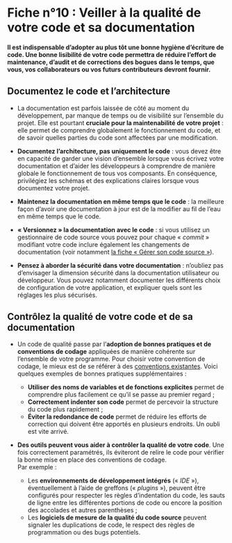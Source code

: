 # Fiche n°10 : Veiller à la qualité de votre code et sa documentation
#### Il est indispensable d’adopter au plus tôt une bonne hygiène d’écriture de code. Une bonne lisibilité de votre code permettra de réduire l’effort de maintenance, d’audit et de corrections des bogues dans le temps, que vous, vos collaborateurs ou vos futurs contributeurs devront fournir.


## Documentez le code et l’architecture

* La documentation est parfois laissée de côté au moment du développement, par manque de temps ou de visibilité sur l’ensemble du projet. Elle est pourtant **cruciale pour la maintenabilité de votre projet** : elle permet de comprendre globalement le fonctionnement du code, et de savoir quelles parties du code sont affectées par une modification.

* **Documentez l’architecture, pas uniquement le code** : vous devez être en capacité de garder une vision d’ensemble lorsque vous écrivez votre documentation et d’aider les développeurs à comprendre de manière globale le fonctionnement de tous vos composants. En conséquence, privilégiez les schémas et des explications claires lorsque vous documentez votre projet.

* **Maintenez la documentation en même temps que le code** : la meilleure façon d’avoir une documentation à jour est de la modifier au fil de l’eau en même temps que le code.

* **« Versionnez » la documentation avec le code** : si vous utilisez un gestionnaire de code source vous pouvez pour chaque « _commit_ » modifiant votre code inclure également les changements de documentation (voir notamment [la fiche « Gérer son code source »](#Fiche_n°4_:_Gérer_son_code_source)).

* **Pensez à aborder la sécurité dans votre documentation** : n’oubliez pas d’envisager la dimension sécurité dans la documentation utilisateur ou développeur. Vous pouvez notamment documenter les différents choix de configuration de votre application, et expliquer quels sont les réglages les plus sécurisés.

## Contrôlez la qualité de votre code et de sa documentation

* Un code de qualité passe par l’**adoption de bonnes pratiques et de conventions de codage** appliquées de manière cohérente sur l’ensemble de votre programme. Pour choisir votre convention de codage, le mieux est de se référer à des [conventions existantes](https://github.com/Kristories/awesome-guidelines). Voici quelques exemples de bonnes pratiques supplémentaires :
    * **Utiliser des noms de variables et de fonctions explicites** permet de comprendre plus facilement ce qu’il se passe au premier regard ;
    * **Correctement indenter son code** permet de percevoir la structure du code plus rapidement ;
    * **Éviter la redondance de code** permet de réduire les efforts de correction qui doivent être apportés en plusieurs endroits. Un oubli est vite arrivé.

* **Des outils peuvent vous aider à contrôler la qualité de votre code**. Une fois correctement paramétrés, ils éviteront de relire le code pour vérifier la bonne mise en place des conventions de codage.  
Par exemple :  

    * Les **environnements de développement intégrés** (« _IDE_ »), éventuellement à l’aide de greffons (« _plugins_ »), peuvent être configurés pour respecter les règles d’indentation du code, les sauts de ligne entre les différentes portions de code ou encore la position des accolades et autres parenthèses ;
    * Les **logiciels de mesure de la qualité du code source** peuvent signaler les duplications de code, le respect des règles de programmation ou des bugs potentiels.
